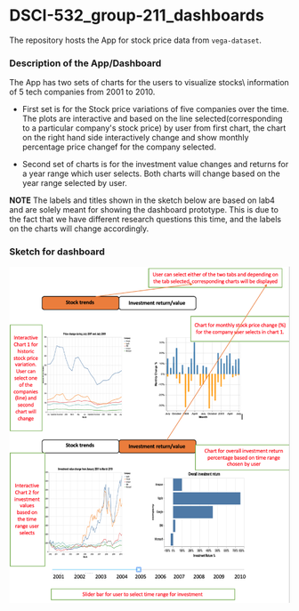# DSCI-532_group-211_dashboards

The repository hosts the App for stock price data from `vega-dataset`.

### Description of the App/Dashboard

The App has two sets of charts for the users to visualize stocks\ information of 5  tech companies from 2001 to 2010.

- First set is  for the Stock price variations of five companies over the time. The plots are interactive and based on the line selected(corresponding to a particular company's stock price) by user from first chart, the chart on the right hand side interactively change and show monthly percentage price changef for the company selected.

- Second set of charts is for the investment value changes and returns for a year range which user selects. Both charts will change based on the year range selected by user. 

**NOTE**
The labels and titles shown in the sketch below are based on lab4 and are solely meant for showing the dashboard prototype. This is due to the fact that we have different research questions this time, and the labels on the  charts  will change accordingly.

### Sketch for dashboard 

![](img/sketch2.png)
